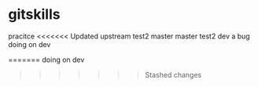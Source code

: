 # gitskills
pracitce
<<<<<<< Updated upstream
test2
master
master
test2
dev
a bug
doing on dev

=======
doing on dev
>>>>>>> Stashed changes
